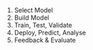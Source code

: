 1. Select Model
2. Build Model
3. Train, Test, Validate
4. Deploy, Predict, Analyse
5. Feedback & Evaluate